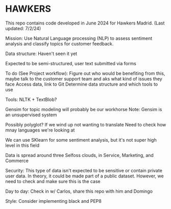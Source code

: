 # HAWKERS
This repo contains code developed in June 2024 for Hawkers Madrid.
(Last updated: 7/2/24)

Mission: Use Natural Language processing (NLP) to assess sentiment analysis and classify topics for customer feedback. 

Data structure:
Haven't seen it yet

Expected to be semi-structured, user text submitted via forms

To do (See Project workflow):
Figure out who would be benefiting from this, maybe talk to the customer support team and aks what kind of issues they face
Access data, link to Git
Determine data structure and which tools to use

Tools:
NLTK + TextBlob?

Gensim for topic modeling will probably be our workhorse
Note: Gensim is an unsupervised system

Possibly polyglot? If we wind up not wanting to translate
Need to check how mnay languages we're looking at

We can use SKlearn for some sentiment analysis, but it's not super high level in this field

Data is spread around three Selfoss clouds, in Service, Marketing, and Commerce

Security:
This type of data isn't expected to be sensitive or contain private user data. In theory, it could be made part of a public dataset. However, we need to check and make sure this is the case

Day to day:
Check in w/ Carlos, share this repo with him and Domingo

Style:
Consider implementing black and PEP8

